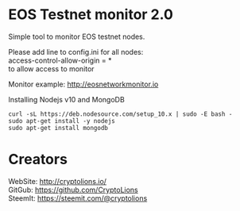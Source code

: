 # EOS Testnet monitor 2.0
Simple tool to monitor EOS testnet nodes.
 

Please add line to config.ini for all nodes:  
access-control-allow-origin = *   
to allow access to monitor  
  
Monitor example: http://eosnetworkmonitor.io  


Installing Nodejs v10  and MongoDB  
```
curl -sL https://deb.nodesource.com/setup_10.x | sudo -E bash -    
sudo apt-get install -y nodejs  
sudo apt-get install mongodb  
```
 
# Creators  
WebSite: http://cryptolions.io/    
GitGub: https://github.com/CryptoLions  
SteemIt: https://steemit.com/@cryptolions 

